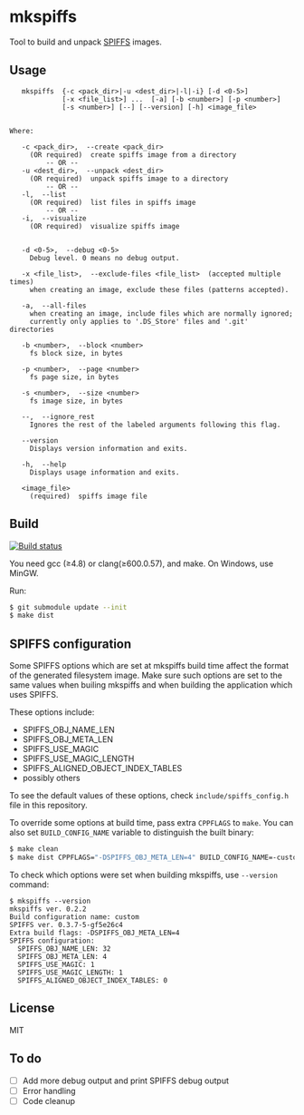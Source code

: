 # mkspiffs
Tool to build and unpack [SPIFFS](https://github.com/pellepl/spiffs) images.


## Usage

```
   mkspiffs  {-c <pack_dir>|-u <dest_dir>|-l|-i} [-d <0-5>] 
             [-x <file_list>] ...  [-a] [-b <number>] [-p <number>] 
             [-s <number>] [--] [--version] [-h] <image_file>


Where:

   -c <pack_dir>,  --create <pack_dir>
     (OR required)  create spiffs image from a directory
         -- OR --
   -u <dest_dir>,  --unpack <dest_dir>
     (OR required)  unpack spiffs image to a directory
         -- OR --
   -l,  --list
     (OR required)  list files in spiffs image
         -- OR --
   -i,  --visualize
     (OR required)  visualize spiffs image


   -d <0-5>,  --debug <0-5>
     Debug level. 0 means no debug output.

   -x <file_list>,  --exclude-files <file_list>  (accepted multiple times)
     when creating an image, exclude these files (patterns accepted).

   -a,  --all-files
     when creating an image, include files which are normally ignored;
     currently only applies to '.DS_Store' files and '.git' directories

   -b <number>,  --block <number>
     fs block size, in bytes

   -p <number>,  --page <number>
     fs page size, in bytes

   -s <number>,  --size <number>
     fs image size, in bytes

   --,  --ignore_rest
     Ignores the rest of the labeled arguments following this flag.

   --version
     Displays version information and exits.

   -h,  --help
     Displays usage information and exits.

   <image_file>
     (required)  spiffs image file

```
## Build


 [![Build status](http://img.shields.io/travis/igrr/mkspiffs.svg)](https://travis-ci.org/igrr/mkspiffs)


You need gcc (≥4.8) or clang(≥600.0.57), and make. On Windows, use MinGW.

Run:
```bash
$ git submodule update --init
$ make dist
```

## SPIFFS configuration

Some SPIFFS options which are set at mkspiffs build time affect the format of the generated filesystem image. Make sure such options are set to the same values when builing mkspiffs and when building the application which uses SPIFFS.

These options include:

  - SPIFFS_OBJ_NAME_LEN
  - SPIFFS_OBJ_META_LEN
  - SPIFFS_USE_MAGIC
  - SPIFFS_USE_MAGIC_LENGTH
  - SPIFFS_ALIGNED_OBJECT_INDEX_TABLES
  - possibly others

To see the default values of these options, check `include/spiffs_config.h` file in this repository.

To override some options at build time, pass extra `CPPFLAGS` to `make`. You can also set `BUILD_CONFIG_NAME` variable to distinguish the built binary:

```bash
$ make clean
$ make dist CPPFLAGS="-DSPIFFS_OBJ_META_LEN=4" BUILD_CONFIG_NAME=-custom
```

To check which options were set when building mkspiffs, use `--version` command:

```
$ mkspiffs --version
mkspiffs ver. 0.2.2
Build configuration name: custom
SPIFFS ver. 0.3.7-5-gf5e26c4
Extra build flags: -DSPIFFS_OBJ_META_LEN=4
SPIFFS configuration:
  SPIFFS_OBJ_NAME_LEN: 32
  SPIFFS_OBJ_META_LEN: 4
  SPIFFS_USE_MAGIC: 1
  SPIFFS_USE_MAGIC_LENGTH: 1
  SPIFFS_ALIGNED_OBJECT_INDEX_TABLES: 0
```


## License

MIT

## To do

- [ ] Add more debug output and print SPIFFS debug output
- [ ] Error handling
- [ ] Code cleanup
